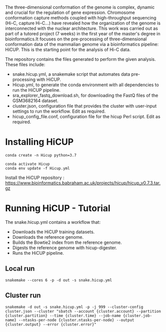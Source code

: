 The three-dimensional conformation of the genome is complex, dynamic and crucial for the regulation of gene expression. Chromosome conformation capture methods coupled 
with high-throughput sequencing (Hi-C, capture Hi-C...) have revealed how the organization of the genome is interconnected with the nuclear architecture. This work was carried out 
as part of a tutored project (7 weeks) in the first year of the master's degree in bioinformatics.It focuses on the pre-processing of three-dimensional conformation data of the mammalian 
genome via a bioinformatics pipeline: HiCUP. This is the starting point for the analysis of Hi-C data.

The repository contains the files generated to perform the given analysis. These files include:
- snake.hicup.yml, a snakemake script that automates data pre-processing with HiCUP.
- Hicup.yml, to generate the conda environment with all dependencies to run the HiCUP pipeline.
- sra_explorer_fastq_download.sh, for downloading the FastQ files of the GSM3682164 dataset.
- cluster.json, configuration file that provides the cluster with user-input settings to run the workflow. Edit as required.
- hicup_config_file.conf, configuration file for the hicup Perl script. Edit as required.

# Installing HiCUP

~~~
conda create -n Hicup python=3.7
~~~

~~~
conda activate Hicup
conda env update -f Hicup.yml
~~~

Install the HiCUP repository : https://www.bioinformatics.babraham.ac.uk/projects/hicup/hicup_v0.7.3.tar.gz

# Running HiCUP - Tutorial

The snake.hicup.yml contains a workflow that: 
  - Downloads the HiCUP training datasets.
  - Downloads the reference genome.
  - Builds the Bowtie2 index from the reference genome.
  - Digests the reference genome with hicup-digester.
  - Runs the HiCUP pipeline.
  
## Local run

~~~
snakemake --cores 6 -p -d out -s snake.hicup.yml
~~~

## Cluster run

~~~
snakemake -d out -s snake.hicup.yml -p -j 999 --cluster-config cluster.json --cluster "sbatch --account {cluster.account} --partition {cluster.partition} --time {cluster.time} --job-name {cluster.job-name} --ntasks-per-node {cluster.ntasks-per-node} --output {cluster.output} --error {cluster.error}"
~~~
